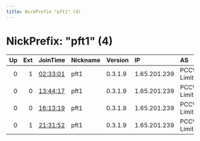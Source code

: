 ```yaml
---
title: NickPrefix "pft1" (4)
---
```


# NickPrefix: "pft1" (4)

|   Up |   Ext | JoinTime                                                                                   | Nickname   | Version   | IP           | AS           | CC   |   ORp |   Dirp | OS    | Contact   |   eFamMembers |
|-----:|------:|:-------------------------------------------------------------------------------------------|:-----------|:----------|:-------------|:-------------|:-----|------:|-------:|:------|:----------|--------------:|
|    0 |     1 | [02:33:01](https://atlas.torproject.org/#details/3A8376C7003E30F36565D2B873A5F2018FD4B1C2) | pft1       | 0.3.1.9   | 1.65.201.239 | PCCW Limited | hk   |  9001 |   9030 | Linux | None      |             1 |
|    0 |     0 | [13:44:17](https://atlas.torproject.org/#details/F54B5057277F89E05068B8693FC792192916BBF3) | pft1       | 0.3.1.9   | 1.65.201.239 | PCCW Limited | hk   |  9001 |   9030 | Linux | None      |             1 |
|    0 |     0 | [16:13:19](https://atlas.torproject.org/#details/C14F6FCADD73021D7751FD1F0FC4E1B109BEE22A) | pft1       | 0.3.1.9   | 1.65.201.239 | PCCW Limited | hk   |  9001 |   9030 | Linux | None      |             1 |
|    0 |     1 | [21:31:52](https://atlas.torproject.org/#details/50A466C305AD9C30A2041FC8C44B6991347E7C32) | pft1       | 0.3.1.9   | 1.65.201.239 | PCCW Limited | hk   |  9001 |   9030 | Linux | None      |             1 |
